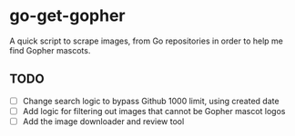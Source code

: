 # go-get-gopher

A quick script to scrape images, from Go repositories in order to help me find Gopher mascots.

## TODO

- [ ] Change search logic to bypass Github 1000 limit, using created date
- [ ] Add logic for filtering out images that cannot be Gopher mascot logos
- [ ] Add the image downloader and review tool
